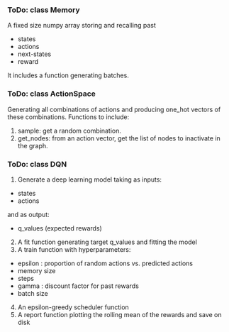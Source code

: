 ### ToDo: class Memory
A fixed size numpy array storing and recalling past
   * states
   * actions
   * next-states
   * reward
   
It includes a function generating batches.

### ToDo: class ActionSpace
Generating all combinations of actions and producing one_hot vectors
of these combinations. Functions to include:
1. sample: get a random combination.
2. get_nodes: from an action vector, get the list of nodes to inactivate
           in the graph.

### ToDo: class DQN
1. Generate a deep learning model taking as inputs:  
 * states
 * actions
 
and as output:  
 * q_values (expected rewards)
 
2. A fit function generating target q_values and fitting the model
3. A train function with hyperparameters:
 * epsilon : proportion of random actions vs. predicted actions
 * memory size
 * steps
 * gamma : discount factor for past rewards
 * batch size
 
4. An epsilon-greedy scheduler function
5. A report function plotting the rolling mean of the rewards and save on disk



